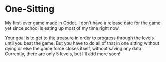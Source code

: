 # One-Sitting
My first-ever game made in Godot. I don't have a release date for the game yet since school is eating up most of my time right now.

Your goal is to get to the treasure in order to progress through the levels until you beat the game. But you have to do all of that in one sitting without dying or else the game force closes itself, without saving any data. Currently, there are only 5 levels, but I'll add more soon!
